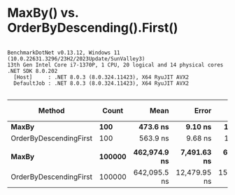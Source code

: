 # MaxBy() vs. OrderByDescending().First()



```

BenchmarkDotNet v0.13.12, Windows 11 (10.0.22631.3296/23H2/2023Update/SunValley3)
13th Gen Intel Core i7-1370P, 1 CPU, 20 logical and 14 physical cores
.NET SDK 8.0.202
  [Host]     : .NET 8.0.3 (8.0.324.11423), X64 RyuJIT AVX2
  DefaultJob : .NET 8.0.3 (8.0.324.11423), X64 RyuJIT AVX2


```
| Method                 | Count  | Mean         | Error        | StdDev       | Ratio | RatioSD | Gen0   | Allocated | Alloc Ratio |
|----------------------- |------- |-------------:|-------------:|-------------:|------:|--------:|-------:|----------:|------------:|
| **MaxBy**                  | **100**    |     **473.6 ns** |      **9.10 ns** |     **14.96 ns** |  **1.00** |    **0.00** | **0.0029** |      **40 B** |        **1.00** |
| OrderByDescendingFirst | 100    |     563.9 ns |      9.68 ns |     11.52 ns |  1.18 |    0.05 | 0.0105 |     136 B |        3.40 |
|                        |        |              |              |              |       |         |        |           |             |
| **MaxBy**                  | **100000** | **462,974.9 ns** |  **7,491.63 ns** |  **6,641.13 ns** |  **1.00** |    **0.00** |      **-** |      **40 B** |        **1.00** |
| OrderByDescendingFirst | 100000 | 642,095.5 ns | 12,479.95 ns | 15,783.14 ns |  1.38 |    0.03 |      - |     136 B |        3.40 |
